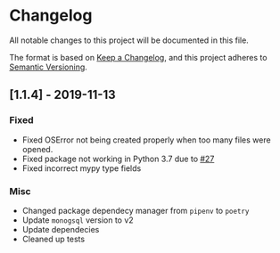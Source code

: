 # Changelog
All notable changes to this project will be documented in this file.

The format is based on [Keep a Changelog](https://keepachangelog.com/en/1.0.0/),
and this project adheres to
[Semantic Versioning](https://semver.org/spec/v2.0.0.html).

## [1.1.4] - 2019-11-13

### Fixed

- Fixed OSError not being created properly when too many files were opened.
- Fixed package not working in Python 3.7 due to
  [#27](https://github.com/nqminds/nqm-iot-database-py/issues/27)
- Fixed incorrect mypy type fields

### Misc

- Changed package dependecy manager from `pipenv` to `poetry`
- Update `monogsql` version to v2
- Update dependecies
- Cleaned up tests
